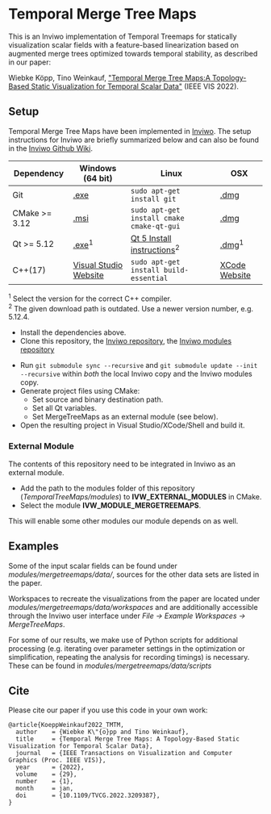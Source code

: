 # Temporal Merge Tree Maps

This is an Inviwo implementation of Temporal Treemaps for statically visualization scalar fields with a feature-based linearization based on augmented merge trees optimized towards temporal stability, as described in our paper:

Wiebke Köpp, Tino Weinkauf, ["Temporal Merge Tree Maps:A Topology-Based Static Visualization for Temporal Scalar Data"](https://doi.org/10.1109/TVCG.2022.3209387) (IEEE VIS 2022).

## Setup

Temporal Merge Tree Maps have been implemented in [Inviwo](https://inviwo.org/). The setup instructions for Inviwo are briefly summarized below and can also be found in the [Inviwo Github Wiki](https://github.com/inviwo/inviwo/wiki).

| Dependency | Windows (64 bit) | Linux | OSX|
| --- | --- | --- | --- |
| Git | [.exe](https://github.com/git-for-windows/git/releases/download/v2.23.0.windows.1/Git-2.23.0-64-bit.exe)  |  `sudo apt-get install git ` | [.dmg](https://sourceforge.net/projects/git-osx-installer/files/git-2.22.0-intel-universal-mavericks.dmg/download?use_mirror=autoselect)
| CMake >= 3.12  | [.msi](https://github.com/Kitware/CMake/releases/download/v3.15.2/cmake-3.15.2-win64-x64.msi)  |  `sudo apt-get install cmake cmake-qt-gui ` | [.dmg](https://github.com/Kitware/CMake/releases/download/v3.15.2/cmake-3.15.2-Darwin-x86_64.dmg)
| Qt >= 5.12   | [.exe](http://download.qt.io/official_releases/qt/5.12/5.12.4/qt-opensource-windows-x86-5.12.4.exe)<sup>1</sup> | [Qt 5 Install instructions](https://wiki.qt.io/Install_Qt_5_on_Ubuntu)<sup>2</sup> | [.dmg](http://download.qt.io/official_releases/qt/5.12/5.12.4/qt-opensource-mac-x64-5.12.4.dmg)<sup>1</sup>
| C++(17) | [Visual Studio Website](https://visualstudio.microsoft.com/) | `sudo apt-get install build-essential` | [XCode Website](https://developer.apple.com/xcode/)

<sup>1</sup> Select the version for the correct C++ compiler.  
<sup>2</sup> The given download path is outdated. Use a newer version number, e.g. 5.12.4.

* Install the dependencies above.
* Clone this repository, the [Inviwo repository](https://github.com/inviwo/inviwo), the [Inviwo modules repository](https://github.com/inviwo/modules)
<!-- * This code in this repository was last tested with Inviwo version [v0.9.11](https://github.com/inviwo/inviwo/releases/tag/v0.9.11) which can be selected with `git checkout v0.9.11`--> 
* Run `git submodule sync --recursive` and `git submodule update --init --recursive` within *both* the local Inviwo copy and the Inviwo modules copy.
* Generate project files using CMake:
  * Set source and binary destination path.
  * Set all Qt variables.
  * Set MergeTreeMaps as an external module (see below).
* Open the resulting project in Visual Studio/XCode/Shell and build it.

### External Module

The contents of this repository need to be integrated in Inviwo as an external module.
* Add the path to the modules folder of this repository (*TemporalTreeMaps/modules*) to **IVW_EXTERNAL_MODULES** in CMake.
* Select the module **IVW_MODULE_MERGETREEMAPS**.

This will enable some other modules our module depends on as well.

## Examples

Some of the input scalar fields can be found under *modules/mergetreemaps/data/*, sources for the other data sets are listed in the paper.

Workspaces to recreate the visualizations from the paper are located under *modules/mergetreemaps/data/workspaces* and are additionally accessible through the Inviwo user interface under *File → Example Workspaces → MergeTreeMaps*. 

For some of our results, we make use of Python scripts for additional processing (e.g. iterating over parameter settings in the optimization or simplification, repeating the analysis for recording timings) is necessary. These can be found in *modules/mergetreemaps/data/scripts*

<!--### Storms

### Comparisons to other methods

### Evaluation of the optimization

### Evaluation of the simplification

### Other

Some simple examples for scalar fields containing moving and stationary (skewed) Gaussian features are included as well.-->

## Cite

Please cite our paper if you use this code in your own work:

```
@article{KoeppWeinkauf2022_TMTM,
  author    = {Wiebke K\"{o}pp and Tino Weinkauf},
  title     = {Temporal Merge Tree Maps: A Topology-Based Static Visualization for Temporal Scalar Data},
  journal   = {IEEE Transactions on Visualization and Computer Graphics (Proc. IEEE VIS)},
  year      = {2022},
  volume    = {29},
  number    = {1},
  month     = jan,
  doi       = {10.1109/TVCG.2022.3209387},
}
```

